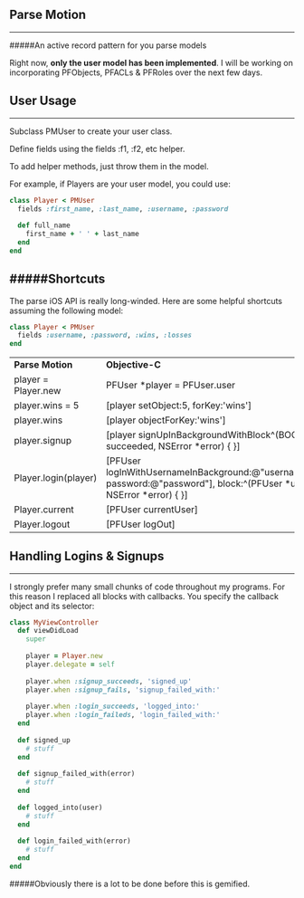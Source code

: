 ## Parse Motion
---

#####An active record pattern for you parse models

Right now, **only the user model has been implemented**. I will be working on incorporating PFObjects, PFACLs & PFRoles over the next few days.

## User Usage
---
Subclass PMUser to create your user class.

Define fields using the fields :f1, :f2, etc helper.

To add helper methods, just throw them in the model.

For example, if Players are your user model, you could use:

```ruby
class Player < PMUser
  fields :first_name, :last_name, :username, :password
  
  def full_name
    first_name + ' ' + last_name
  end
end
```
#####Shortcuts
---
The parse iOS API is really long-winded. Here are some helpful shortcuts assuming the following model:

```ruby
class Player < PMUser
  fields :username, :password, :wins, :losses
end
```
<table>
  <tr>
    <td><strong>Parse Motion</td>
    <td><strong>Objective-C</td>
  </tr>
  <tr>
    <td>
      player = Player.new
    </td>
    <td>
      PFUser *player = PFUser.user
    </td>
  </tr>
  <tr>
    <td>
      player.wins = 5
    </td>
    <td>
      [player setObject:5, forKey:'wins']
    </td>
  </tr>
  <tr>
    <td>
      player.wins
    </td>
    <td>
      [player objectForKey:'wins']
    </td>
  </tr>
  <tr>
    <td>
      player.signup
    </td>
    <td>
      [player signUpInBackgroundWithBlock^(BOOL succeeded, NSError *error) { }]
    </td>
  </tr>
  <tr>
    <td>
      Player.login(player)
    </td>
    <td>
      [PFUser logInWithUsernameInBackground:@"username", password:@"password"], block:^(PFUser *user, NSError *error) { }]
    </td>
  </tr>
  <tr>
    <td>
      Player.current
    </td>
    <td>
      [PFUser currentUser]
    </td>
  </tr>
  <tr>
    <td>
      Player.logout
    </td>
    <td>
      [PFUser logOut]
    </td>
  </tr>
  <tr>
</table>

## Handling Logins & Signups
---
I strongly prefer many small chunks of code throughout my programs. For this reason I replaced all blocks with callbacks. You specify the callback object and its selector:

```ruby
class MyViewController
  def viewDidLoad
    super
    
    player = Player.new
    player.delegate = self
    
    player.when :signup_succeeds, 'signed_up'
    player.when :signup_fails, 'signup_failed_with:'
    
    player.when :login_succeeds, 'logged_into:'
    player.when :login_faileds, 'login_failed_with:'
  end
  
  def signed_up
    # stuff
  end
  
  def signup_failed_with(error)
    # stuff
  end
  
  def logged_into(user)
    # stuff
  end
  
  def login_failed_with(error)
    # stuff
  end
end
```





#####Obviously there is a lot to be done before this is gemified.
